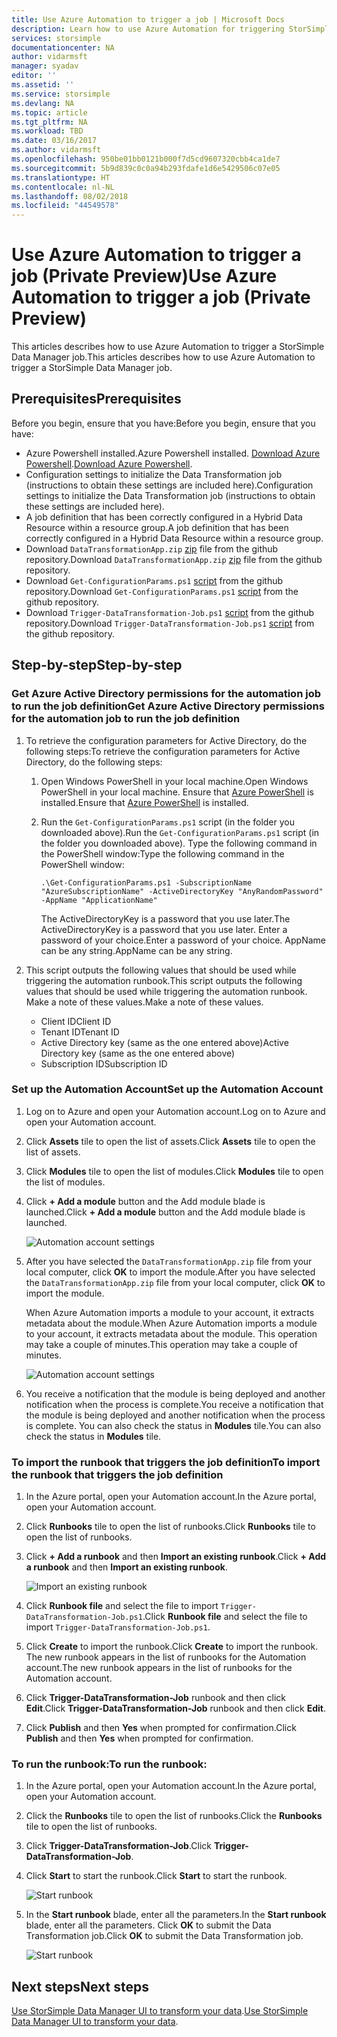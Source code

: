 ```yaml
---
title: Use Azure Automation to trigger a job | Microsoft Docs
description: Learn how to use Azure Automation for triggering StorSimple Data Manager Jobs (private preview)
services: storsimple
documentationcenter: NA
author: vidarmsft
manager: syadav
editor: ''
ms.assetid: ''
ms.service: storsimple
ms.devlang: NA
ms.topic: article
ms.tgt_pltfrm: NA
ms.workload: TBD
ms.date: 03/16/2017
ms.author: vidarmsft
ms.openlocfilehash: 950be01bb0121b000f7d5cd9607320cbb4ca1de7
ms.sourcegitcommit: 5b9d839c0c0a94b293fdafe1d6e5429506c07e05
ms.translationtype: HT
ms.contentlocale: nl-NL
ms.lasthandoff: 08/02/2018
ms.locfileid: "44549578"
---
```

# <a name="use-azure-automation-to-trigger-a-job-private-preview"></a><span data-ttu-id="667db-103">Use Azure Automation to trigger a job (Private Preview)</span><span class="sxs-lookup"><span data-stu-id="667db-103">Use Azure Automation to trigger a job (Private Preview)</span></span>

<span data-ttu-id="667db-104">This articles describes how to use Azure Automation to trigger a StorSimple Data Manager job.</span><span class="sxs-lookup"><span data-stu-id="667db-104">This articles describes how to use Azure Automation to trigger a StorSimple Data Manager job.</span></span>

## <a name="prerequisites"></a><span data-ttu-id="667db-105">Prerequisites</span><span class="sxs-lookup"><span data-stu-id="667db-105">Prerequisites</span></span>

<span data-ttu-id="667db-106">Before you begin, ensure that you have:</span><span class="sxs-lookup"><span data-stu-id="667db-106">Before you begin, ensure that you have:</span></span>

*   <span data-ttu-id="667db-107">Azure Powershell installed.</span><span class="sxs-lookup"><span data-stu-id="667db-107">Azure Powershell installed.</span></span> <span data-ttu-id="667db-108">[Download Azure Powershell](https://azure.microsoft.com/documentation/articles/powershell-install-configure/).</span><span class="sxs-lookup"><span data-stu-id="667db-108">[Download Azure Powershell](https://azure.microsoft.com/documentation/articles/powershell-install-configure/).</span></span>
*   <span data-ttu-id="667db-109">Configuration settings to initialize the Data Transformation job (instructions to obtain these settings are included here).</span><span class="sxs-lookup"><span data-stu-id="667db-109">Configuration settings to initialize the Data Transformation job (instructions to obtain these settings are included here).</span></span>
*   <span data-ttu-id="667db-110">A job definition that has been correctly configured in a Hybrid Data Resource within a resource group.</span><span class="sxs-lookup"><span data-stu-id="667db-110">A job definition that has been correctly configured in a Hybrid Data Resource within a resource group.</span></span>
*   <span data-ttu-id="667db-111">Download `DataTransformationApp.zip` [zip](https://github.com/Azure-Samples/storsimple-dotnet-data-manager-get-started/raw/master/Azure%20Automation%20For%20Data%20Manager/DataTransformationApp.zip) file from the github repository.</span><span class="sxs-lookup"><span data-stu-id="667db-111">Download `DataTransformationApp.zip` [zip](https://github.com/Azure-Samples/storsimple-dotnet-data-manager-get-started/raw/master/Azure%20Automation%20For%20Data%20Manager/DataTransformationApp.zip) file from the github repository.</span></span>
*   <span data-ttu-id="667db-112">Download `Get-ConfigurationParams.ps1` [script](https://github.com/Azure-Samples/storsimple-dotnet-data-manager-get-started/blob/master/Azure%20Automation%20For%20Data%20Manager/Get-ConfigurationParams.ps1) from the github repository.</span><span class="sxs-lookup"><span data-stu-id="667db-112">Download `Get-ConfigurationParams.ps1` [script](https://github.com/Azure-Samples/storsimple-dotnet-data-manager-get-started/blob/master/Azure%20Automation%20For%20Data%20Manager/Get-ConfigurationParams.ps1) from the github repository.</span></span>
*   <span data-ttu-id="667db-113">Download `Trigger-DataTransformation-Job.ps1` [script](https://github.com/Azure-Samples/storsimple-dotnet-data-manager-get-started/blob/master/Azure%20Automation%20For%20Data%20Manager/Trigger-DataTransformation-Job.ps1) from the github repository.</span><span class="sxs-lookup"><span data-stu-id="667db-113">Download `Trigger-DataTransformation-Job.ps1` [script](https://github.com/Azure-Samples/storsimple-dotnet-data-manager-get-started/blob/master/Azure%20Automation%20For%20Data%20Manager/Trigger-DataTransformation-Job.ps1) from the github repository.</span></span>

## <a name="step-by-step"></a><span data-ttu-id="667db-114">Step-by-step</span><span class="sxs-lookup"><span data-stu-id="667db-114">Step-by-step</span></span>

### <a name="get-azure-active-directory-permissions-for-the-automation-job-to-run-the-job-definition"></a><span data-ttu-id="667db-115">Get Azure Active Directory permissions for the automation job to run the job definition</span><span class="sxs-lookup"><span data-stu-id="667db-115">Get Azure Active Directory permissions for the automation job to run the job definition</span></span>

1. <span data-ttu-id="667db-116">To retrieve the configuration parameters for Active Directory, do the following steps:</span><span class="sxs-lookup"><span data-stu-id="667db-116">To retrieve the configuration parameters for Active Directory, do the following steps:</span></span>

    1. <span data-ttu-id="667db-117">Open Windows PowerShell in your local machine.</span><span class="sxs-lookup"><span data-stu-id="667db-117">Open Windows PowerShell in your local machine.</span></span> <span data-ttu-id="667db-118">Ensure that [Azure PowerShell](https://azure.microsoft.com/downloads/) is installed.</span><span class="sxs-lookup"><span data-stu-id="667db-118">Ensure that [Azure PowerShell](https://azure.microsoft.com/downloads/) is installed.</span></span>
    1. <span data-ttu-id="667db-119">Run the `Get-ConfigurationParams.ps1` script (in the folder you downloaded above).</span><span class="sxs-lookup"><span data-stu-id="667db-119">Run the `Get-ConfigurationParams.ps1` script (in the folder you downloaded above).</span></span> <span data-ttu-id="667db-120">Type the following command in the PowerShell window:</span><span class="sxs-lookup"><span data-stu-id="667db-120">Type the following command in the PowerShell window:</span></span>

        ```
        .\Get-ConfigurationParams.ps1 -SubscriptionName "AzureSubscriptionName" -ActiveDirectoryKey "AnyRandomPassword" -AppName "ApplicationName"
         ```

        <span data-ttu-id="667db-121">The ActiveDirectoryKey is a password that you use later.</span><span class="sxs-lookup"><span data-stu-id="667db-121">The ActiveDirectoryKey is a password that you use later.</span></span> <span data-ttu-id="667db-122">Enter a password of your choice.</span><span class="sxs-lookup"><span data-stu-id="667db-122">Enter a password of your choice.</span></span> <span data-ttu-id="667db-123">AppName can be any string.</span><span class="sxs-lookup"><span data-stu-id="667db-123">AppName can be any string.</span></span>

2. <span data-ttu-id="667db-124">This script outputs the following values that should be used while triggering the automation runbook.</span><span class="sxs-lookup"><span data-stu-id="667db-124">This script outputs the following values that should be used while triggering the automation runbook.</span></span> <span data-ttu-id="667db-125">Make a note of these values.</span><span class="sxs-lookup"><span data-stu-id="667db-125">Make a note of these values.</span></span>

    - <span data-ttu-id="667db-126">Client ID</span><span class="sxs-lookup"><span data-stu-id="667db-126">Client ID</span></span>
    - <span data-ttu-id="667db-127">Tenant ID</span><span class="sxs-lookup"><span data-stu-id="667db-127">Tenant ID</span></span>
    - <span data-ttu-id="667db-128">Active Directory key (same as the one entered above)</span><span class="sxs-lookup"><span data-stu-id="667db-128">Active Directory key (same as the one entered above)</span></span>
    - <span data-ttu-id="667db-129">Subscription ID</span><span class="sxs-lookup"><span data-stu-id="667db-129">Subscription ID</span></span>

### <a name="set-up-the-automation-account"></a><span data-ttu-id="667db-130">Set up the Automation Account</span><span class="sxs-lookup"><span data-stu-id="667db-130">Set up the Automation Account</span></span>

1. <span data-ttu-id="667db-131">Log on to Azure and open your Automation account.</span><span class="sxs-lookup"><span data-stu-id="667db-131">Log on to Azure and open your Automation account.</span></span>
2. <span data-ttu-id="667db-132">Click **Assets** tile to open the list of assets.</span><span class="sxs-lookup"><span data-stu-id="667db-132">Click **Assets** tile to open the list of assets.</span></span>
3. <span data-ttu-id="667db-133">Click **Modules** tile to open the list of modules.</span><span class="sxs-lookup"><span data-stu-id="667db-133">Click **Modules** tile to open the list of modules.</span></span>
4. <span data-ttu-id="667db-134">Click **+ Add a module** button and the Add module blade is launched.</span><span class="sxs-lookup"><span data-stu-id="667db-134">Click **+ Add a module** button and the Add module blade is launched.</span></span>

    ![Automation account settings](https://docstestmedia1.blob.core.windows.net/azure-media/articles/storsimple/media/storsimple-data-manager-job-using-automation/add-module1m.png)

5. <span data-ttu-id="667db-136">After you have selected the `DataTransformationApp.zip` file from your local computer, click **OK** to import the module.</span><span class="sxs-lookup"><span data-stu-id="667db-136">After you have selected the `DataTransformationApp.zip` file from your local computer, click **OK** to import the module.</span></span>

   <span data-ttu-id="667db-137">When Azure Automation imports a module to your account, it extracts metadata about the module.</span><span class="sxs-lookup"><span data-stu-id="667db-137">When Azure Automation imports a module to your account, it extracts metadata about the module.</span></span> <span data-ttu-id="667db-138">This operation may take a couple of minutes.</span><span class="sxs-lookup"><span data-stu-id="667db-138">This operation may take a couple of minutes.</span></span>

   ![Automation account settings](https://docstestmedia1.blob.core.windows.net/azure-media/articles/storsimple/media/storsimple-data-manager-job-using-automation/add-module2m.png)

   

6. <span data-ttu-id="667db-140">You receive a notification that the module is being deployed and another notification when the process is complete.</span><span class="sxs-lookup"><span data-stu-id="667db-140">You receive a notification that the module is being deployed and another notification when the process is complete.</span></span>  <span data-ttu-id="667db-141">You can also check the status in **Modules** tile.</span><span class="sxs-lookup"><span data-stu-id="667db-141">You can also check the status in **Modules** tile.</span></span>

### <a name="to-import-the-runbook-that-triggers-the-job-definition"></a><span data-ttu-id="667db-142">To import the runbook that triggers the job definition</span><span class="sxs-lookup"><span data-stu-id="667db-142">To import the runbook that triggers the job definition</span></span>

1. <span data-ttu-id="667db-143">In the Azure portal, open your Automation account.</span><span class="sxs-lookup"><span data-stu-id="667db-143">In the Azure portal, open your Automation account.</span></span>
2. <span data-ttu-id="667db-144">Click **Runbooks** tile to open the list of runbooks.</span><span class="sxs-lookup"><span data-stu-id="667db-144">Click **Runbooks** tile to open the list of runbooks.</span></span>
3. <span data-ttu-id="667db-145">Click **+ Add a runbook** and then **Import an existing runbook**.</span><span class="sxs-lookup"><span data-stu-id="667db-145">Click **+ Add a runbook** and then **Import an existing runbook**.</span></span>

   ![Import an existing runbook](https://docstestmedia1.blob.core.windows.net/azure-media/articles/storsimple/media/storsimple-data-manager-job-using-automation/import-a-runbook.png)

4. <span data-ttu-id="667db-147">Click **Runbook file** and select the file to import `Trigger-DataTransformation-Job.ps1`.</span><span class="sxs-lookup"><span data-stu-id="667db-147">Click **Runbook file** and select the file to import `Trigger-DataTransformation-Job.ps1`.</span></span>
5. <span data-ttu-id="667db-148">Click **Create** to import the runbook.</span><span class="sxs-lookup"><span data-stu-id="667db-148">Click **Create** to import the runbook.</span></span> <span data-ttu-id="667db-149">The new runbook appears in the list of runbooks for the Automation account.</span><span class="sxs-lookup"><span data-stu-id="667db-149">The new runbook appears in the list of runbooks for the Automation account.</span></span>
7. <span data-ttu-id="667db-150">Click **Trigger-DataTransformation-Job** runbook and then click **Edit**.</span><span class="sxs-lookup"><span data-stu-id="667db-150">Click **Trigger-DataTransformation-Job** runbook and then click **Edit**.</span></span>
8. <span data-ttu-id="667db-151">Click **Publish** and then **Yes** when prompted for confirmation.</span><span class="sxs-lookup"><span data-stu-id="667db-151">Click **Publish** and then **Yes** when prompted for confirmation.</span></span>


### <a name="to-run-the-runbook"></a><span data-ttu-id="667db-152">To run the runbook:</span><span class="sxs-lookup"><span data-stu-id="667db-152">To run the runbook:</span></span>
1. <span data-ttu-id="667db-153">In the Azure portal, open your Automation account.</span><span class="sxs-lookup"><span data-stu-id="667db-153">In the Azure portal, open your Automation account.</span></span>
2. <span data-ttu-id="667db-154">Click the **Runbooks** tile to open the list of runbooks.</span><span class="sxs-lookup"><span data-stu-id="667db-154">Click the **Runbooks** tile to open the list of runbooks.</span></span>
3. <span data-ttu-id="667db-155">Click **Trigger-DataTransformation-Job**.</span><span class="sxs-lookup"><span data-stu-id="667db-155">Click **Trigger-DataTransformation-Job**.</span></span>
4. <span data-ttu-id="667db-156">Click **Start** to start the runbook.</span><span class="sxs-lookup"><span data-stu-id="667db-156">Click **Start** to start the runbook.</span></span>

   ![Start runbook](https://docstestmedia1.blob.core.windows.net/azure-media/articles/storsimple/media/storsimple-data-manager-job-using-automation/run-runbook1m.png)

5. <span data-ttu-id="667db-158">In the **Start runbook** blade, enter all the parameters.</span><span class="sxs-lookup"><span data-stu-id="667db-158">In the **Start runbook** blade, enter all the parameters.</span></span> <span data-ttu-id="667db-159">Click **OK** to submit the Data Transformation job.</span><span class="sxs-lookup"><span data-stu-id="667db-159">Click **OK** to submit the Data Transformation job.</span></span>

   ![Start runbook](https://docstestmedia1.blob.core.windows.net/azure-media/articles/storsimple/media/storsimple-data-manager-job-using-automation/run-runbook2m.png)


## <a name="next-steps"></a><span data-ttu-id="667db-161">Next steps</span><span class="sxs-lookup"><span data-stu-id="667db-161">Next steps</span></span>

<span data-ttu-id="667db-162">[Use StorSimple Data Manager UI to transform your data](storsimple-data-manager-ui.md).</span><span class="sxs-lookup"><span data-stu-id="667db-162">[Use StorSimple Data Manager UI to transform your data](storsimple-data-manager-ui.md).</span></span>




